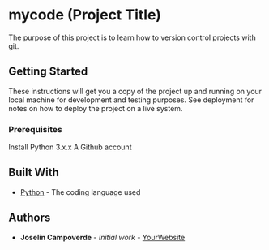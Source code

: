 # mycode (Project Title)

The purpose of this project is to learn how to version control projects with git.

## Getting Started

These instructions will get you a copy of the project up and running on your local machine
for development and testing purposes. See deployment for notes on how to deploy the project
on a live system.

### Prerequisites

Install Python 3.x.x
A Github account

## Built With

* [Python](https://www.python.org/) - The coding language used

## Authors

* **Joselin Campoverde** - *Initial work* - [YourWebsite](https://example.com/)
